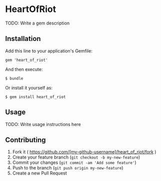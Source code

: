 # HeartOfRiot

TODO: Write a gem description

## Installation

Add this line to your application's Gemfile:

    gem 'heart_of_riot'

And then execute:

    $ bundle

Or install it yourself as:

    $ gem install heart_of_riot

## Usage

TODO: Write usage instructions here

## Contributing

1. Fork it ( https://github.com/[my-github-username]/heart_of_riot/fork )
2. Create your feature branch (`git checkout -b my-new-feature`)
3. Commit your changes (`git commit -am 'Add some feature'`)
4. Push to the branch (`git push origin my-new-feature`)
5. Create a new Pull Request
